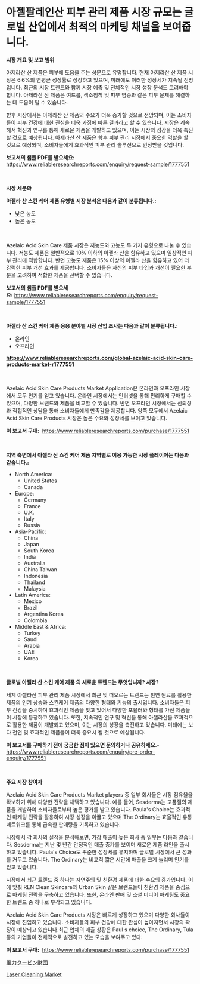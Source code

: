<p><h1>아젤팔레인산 피부 관리 제품 시장 규모는 글로벌 산업에서 최적의 마케팅 채널을 보여줍니다.</h1></p><p><strong>시장 개요 및 보고 범위</strong></p>
<p><p>아제라산 산 제품은 피부에 도움을 주는 성분으로 유명합니다. 현재 아제라산 산 제품 시장은 6.6%의 연평균 성장률로 성장하고 있으며, 미래에도 이러한 성장세가 지속될 전망입니다. 최근의 시장 트렌드와 함께 시장 예측 및 전체적인 시장 성장 분석도 고려해야 합니다. 아제라산 산 제품은 여드름, 색소침착 및 피부 염증과 같은 피부 문제를 해결하는 데 도움이 될 수 있습니다.</p><p>향후 시장에서는 아제라산 산 제품의 수요가 더욱 증가할 것으로 전망되며, 이는 소비자들이 피부 건강에 대한 관심을 더욱 가짐에 따른 결과라고 할 수 있습니다. 시장은 계속해서 혁신과 연구를 통해 새로운 제품을 개발하고 있으며, 이는 시장의 성장을 더욱 촉진할 것으로 예상됩니다. 아제라산 산 제품은 향후 피부 관리 시장에서 중요한 역할을 할 것으로 예상되며, 소비자들에게 효과적인 피부 관리 솔루션으로 인정받을 것입니다.</p></p>
<p><strong>보고서의 샘플 PDF를 받으세요:</strong> <a href="https://www.reliableresearchreports.com/enquiry/request-sample/1777551">https://www.reliableresearchreports.com/enquiry/request-sample/1777551</a></p>
<p>&nbsp;</p>
<p><strong>시장 세분화</strong></p>
<p><strong>아젤라 산 스킨 케어 제품 유형별 시장 분석은 다음과 같이 분류됩니다.:</strong></p>
<p><ul><li>낮은 농도</li><li>높은 농도</li></ul></p>
<p>&nbsp;</p>
<p><p>Azelaic Acid Skin Care 제품 시장은 저농도와 고농도 두 가지 유형으로 나눌 수 있습니다. 저농도 제품은 일반적으로 10% 이하의 아젤라 산을 함유하고 있으며 일상적인 피부 관리에 적합합니다. 반면 고농도 제품은 15% 이상의 아젤라 산을 함유하고 있어 더 강력한 피부 개선 효과를 제공합니다. 소비자들은 자신의 피부 타입과 개선이 필요한 부분을 고려하여 적합한 제품을 선택할 수 있습니다.</p></p>
<p><strong>보고서의 샘플 PDF를 받으세요:</strong>&nbsp;<a href="https://www.reliableresearchreports.com/enquiry/request-sample/1777551">https://www.reliableresearchreports.com/enquiry/request-sample/1777551</a></p>
<p>&nbsp;</p>
<p><strong> 아젤라 산 스킨 케어 제품 응용 분야별 시장 산업 조사는 다음과 같이 분류됩니다.:</strong></p>
<p><ul><li>온라인</li><li>오프라인</li></ul></p>
<p><strong><a href="https://www.reliableresearchreports.com/global-azelaic-acid-skin-care-products-market-r1777551">https://www.reliableresearchreports.com/global-azelaic-acid-skin-care-products-market-r1777551</a></strong></p>
<p>&nbsp;</p>
<p><p>Azelaic Acid Skin Care Products Market Application은 온라인과 오프라인 시장에서 모두 인기를 얻고 있습니다. 온라인 시장에서는 인터넷을 통해 편리하게 구매할 수 있으며, 다양한 브랜드와 제품을 비교할 수 있습니다. 반면 오프라인 시장에서는 신뢰성과 직접적인 상담을 통해 소비자들에게 만족감을 제공합니다. 양쪽 모두에서 Azelaic Acid Skin Care Products 시장은 높은 수요와 성장세를 보이고 있습니다.</p></p>
<p><strong>이 보고서 구매:</strong>&nbsp; <a href="https://www.reliableresearchreports.com/purchase/1777551">https://www.reliableresearchreports.com/purchase/1777551</a></p>
<p>&nbsp;</p>
<p><strong>지역 측면에서 아젤라 산 스킨 케어 제품 지역별로 이용 가능한 시장 플레이어는 다음과 같습니다.:</strong></p>
<p><ul>
    <li>
        North America:
        <ul>
            <li>United States</li>
            <li>Canada</li>
        </ul>
    </li>
    <li>
        Europe:
        <ul>
            <li>Germany</li>
            <li>France</li>
            <li>U.K.</li>
            <li>Italy</li>
            <li>Russia</li>
        </ul>
    </li>
    <li>
        Asia-Pacific:
        <ul>
            <li>China</li>
            <li>Japan</li>
            <li>South Korea</li>
            <li>India</li>
            <li>Australia</li>
            <li>China Taiwan</li>
            <li>Indonesia</li>
            <li>Thailand</li>
            <li>Malaysia</li>
        </ul>
    </li>
    <li>
        Latin America:
        <ul>
            <li>Mexico</li>
            <li>Brazil</li>
            <li>Argentina Korea</li>
            <li>Colombia</li>
        </ul>
    </li>
    <li>
        Middle East & Africa:
        <ul>
            <li>Turkey</li>
            <li>Saudi</li>
            <li>Arabia</li>
            <li>UAE</li>
            <li>Korea</li>
        </ul>
    </li>
    </ul></p>
<p>&nbsp;</p>
<p><strong>글로벌 아젤라 산 스킨 케어 제품 의 새로운 트렌드는 무엇입니까? 시장?</strong></p>
<p><p>세계 아젤라산 피부 관리 제품 시장에서 최근 및 떠오르는 트렌드는 천연 원료를 활용한 제품의 인기 상승과 스킨케어 제품의 다양한 형태와 기능의 출시입니다. 소비자들은 피부 건강을 중시하며 효과적인 제품을 찾고 있어서 다양한 포뮬러와 형태를 가진 제품들이 시장에 등장하고 있습니다. 또한, 지속적인 연구 및 혁신을 통해 아젤라산을 효과적으로 활용한 제품이 개발되고 있으며, 이는 시장의 성장을 촉진하고 있습니다. 미래에는 보다 천연 및 효과적인 제품들이 더욱 중요시 될 것으로 예상됩니다.</p></p>
<p><strong>이 보고서를 구매하기 전에 궁금한 점이 있으면 문의하거나 공유하세요.</strong>- <a href="https://www.reliableresearchreports.com/enquiry/pre-order-enquiry/1777551">https://www.reliableresearchreports.com/enquiry/pre-order-enquiry/1777551</a></p>
<p>&nbsp;</p>
<p><strong>주요 시장 참여자</strong></p>
<p><p>Azelaic Acid Skin Care Products Market players 중 일부 회사들은 시장 점유율을 확보하기 위해 다양한 전략을 채택하고 있습니다. 예를 들어, Sesderma는 고품질의 제품을 개발하여 소비자들로부터 높은 평가를 받고 있습니다. Paula's Choice는 효과적인 마케팅 전략을 활용하여 시장 성장을 이끌고 있으며 The Ordinary는 효율적인 유통 네트워크를 통해 급속한 판매량을 기록하고 있습니다.</p><p>시장에서 각 회사의 실적을 분석해보면, 가장 매출이 높은 회사 중 일부는 다음과 같습니다. Sesderma는 지난 몇 년간 안정적인 매출 증가를 보이며 새로운 제품 라인을 출시하고 있습니다. Paula's Choice도 꾸준한 성장세를 유지하며 글로벌 시장에서 큰 성과를 거두고 있습니다. The Ordinary는 비교적 짧은 시간에 매출을 크게 늘리며 인기를 얻고 있습니다.</p><p>시장에서 최근 트렌드 중 하나는 자연주의 및 친환경 제품에 대한 수요의 증가입니다. 이에 맞춰 REN Clean Skincare와 Urban Skin 같은 브랜드들이 친환경 제품을 중심으로 마케팅 전략을 구축하고 있습니다. 또한, 온라인 판매 및 소셜 미디어 마케팅도 중요한 트렌드 중 하나로 부각되고 있습니다.</p><p>Azelaic Acid Skin Care Products 시장은 빠르게 성장하고 있으며 다양한 회사들이 시장에 진입하고 있습니다. 소비자들의 피부 건강에 대한 관심이 높아지면서 시장의 확장이 예상되고 있습니다.최근 업체의 매출 상황은 Paul s choice, The Ordinary, Tula 등의 기업들이 전체적으로 발전하고 있는 모습을 보여주고 있다.</p></p>
<p><strong>이 보고서 구매:</strong>&nbsp;&nbsp;<a href="https://www.reliableresearchreports.com/purchase/1777551">https://www.reliableresearchreports.com/purchase/1777551</a></p>
<p><p><a href="https://github.com/zekaoe592392/Market-Research-Report-List-1/blob/main/250600128614.md">風力タービン財団</a></p><p><a href="https://github.com/RickHolmes3/Market-Research-Report-List-4/blob/main/laser-cleaning-market.md">Laser Cleaning Market</a></p></p>